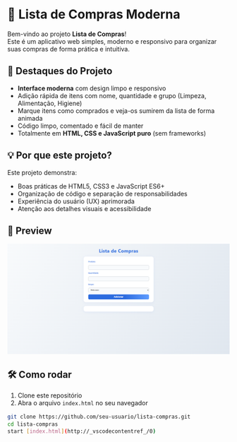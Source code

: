 # 🛒 Lista de Compras Moderna

Bem-vindo ao projeto **Lista de Compras**!  
Este é um aplicativo web simples, moderno e responsivo para organizar suas compras de forma prática e intuitiva.

## 🚀 Destaques do Projeto

- **Interface moderna** com design limpo e responsivo
- Adição rápida de itens com nome, quantidade e grupo (Limpeza, Alimentação, Higiene)
- Marque itens como comprados e veja-os sumirem da lista de forma animada
- Código limpo, comentado e fácil de manter
- Totalmente em **HTML, CSS e JavaScript puro** (sem frameworks)

## 💡 Por que este projeto?

Este projeto demonstra:

- Boas práticas de HTML5, CSS3 e JavaScript ES6+
- Organização de código e separação de responsabilidades
- Experiência do usuário (UX) aprimorada
- Atenção aos detalhes visuais e acessibilidade

## 📸 Preview

![Preview do projeto](/assets/images/lista-produtos.png)

## 🛠️ Como rodar

1. Clone este repositório
2. Abra o arquivo `index.html` no seu navegador

```bash
git clone https://github.com/seu-usuario/lista-compras.git
cd lista-compras
start [index.html](http://_vscodecontentref_/0)
```
